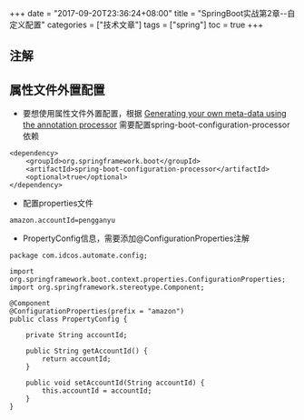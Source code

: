 +++
date = "2017-09-20T23:36:24+08:00" title = "SpringBoot实战第2章--自定义配置" categories = ["技术文章"] tags = ["spring"] toc = true
+++


注解
----

属性文件外置配置
----------------

-   要想使用属性文件外置配置，根据 [Generating your own meta-data using
    the annotation
    processor](https://docs.spring.io/spring-boot/docs/1.5.7.RELEASE/reference/html/configuration-metadata.html#configuration-metadata-annotation-processor)
    需要配置spring-boot-configuration-processor依赖

``` {.xml}
<dependency>
    <groupId>org.springframework.boot</groupId>
    <artifactId>spring-boot-configuration-processor</artifactId>
    <optional>true</optional>
</dependency>
```

-   配置properties文件

``` {.txt}
amazon.accountId=pengganyu
```

-   PropertyConfig信息，需要添加@ConfigurationProperties注解

``` {.java}
package com.idcos.automate.config;

import org.springframework.boot.context.properties.ConfigurationProperties;
import org.springframework.stereotype.Component;

@Component
@ConfigurationProperties(prefix = "amazon")
public class PropertyConfig {

    private String accountId;

    public String getAccountId() {
        return accountId;
    }

    public void setAccountId(String accountId) {
        this.accountId = accountId;
    }
}
```
